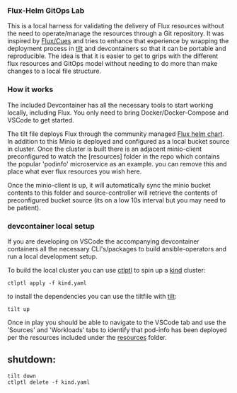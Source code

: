 ### Flux-Helm GitOps Lab

This is a local harness for validating the delivery of Flux resources without the need to operate/manage the resources through a Git repository. It was inspired by [Flux/Cues](https://github.com/fluxcd/cues/tree/main/tools/install) and tries to enhance that experience by wrapping the deployment process in [tilt](https://tilt.dev) and devcontainers so that it can be portable and reproducible. The idea is that it is easier to get to grips with the different flux resources and GitOps model without needing to do more than make changes to a local file structure.

### How it works
The included Devcontainer has all the necessary tools to start working locally, including Flux. You only need to bring Docker/Docker-Compose and VSCode to get started.

The tilt file deploys Flux through the community managed [Flux helm chart](https://github.com/fluxcd-community/helm-charts). In addition to this Minio is deployed and configured as a local bucket source in cluster. Once the cluster is built there is an adjacent minio-client preconfigured to watch the [resources] folder in the repo which contains the popular 'podinfo' microservice as an example. you can remove this and place what ever flux resources you wish here.

Once the minio-client is up, it will automatically sync the minio bucket contents to this folder and source-controller will retrieve the contents of preconfigured bucket source (its on a low 10s interval but you may need to be patient).

### devcontainer local setup

If you are developing on VSCode the accompanying devcontainer containers all the necessary CLI's/packages to build ansible-operators and run a local development setup.

To build the local cluster you can use [ctlptl](https://github.com/tilt-dev/ctlptl) to spin up  a [kind](https://kind.sigs.k8s.io) cluster:
```
ctlptl apply -f kind.yaml
```
to install the dependencies you can use the tiltfile with [tilt](https://tilt.dev):
```
tilt up
```

Once in play you should be able to navigate to the VSCode tab and use the 'Sources' and 'Workloads' tabs to identify that pod-info has been deployed per the resources included under the [resources](./resources/) folder.

## shutdown:
```
tilt down
ctlptl delete -f kind.yaml
```


